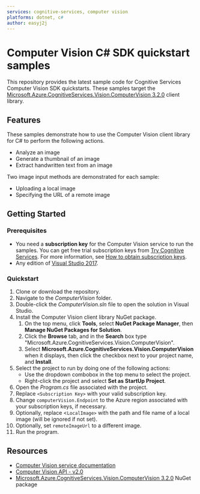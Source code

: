 ```yaml
---
services: cognitive-services, computer vision
platforms: dotnet, c#
author: easyj2j
---
```


# Computer Vision C# SDK quickstart samples

This repository provides the latest sample code for Cognitive Services Computer Vision SDK quickstarts. These samples target the [Microsoft.Azure.CognitiveServices.Vision.ComputerVision 3.2.0](https://www.nuget.org/packages/Microsoft.Azure.CognitiveServices.Vision.ComputerVision/3.2.0) client library.

## Features

These samples demonstrate how to use the Computer Vision client library for C# to perform the following actions.

* Analyze an image
* Generate a thumbnail of an image
* Extract handwritten text from an image

 Two image input methods are demonstrated for each sample:

* Uploading a local image
* Specifying the URL of a remote image

## Getting Started

### Prerequisites

* You need a **subscription key** for the Computer Vision service to run the samples.  You can get free trial subscription keys from [Try Cognitive Services](https://azure.microsoft.com/try/cognitive-services/). For more information, see [How to obtain subscription keys](https://docs.microsoft.com/azure/cognitive-services/Computer-vision/vision-api-how-to-topics/howtosubscribe).
* Any edition of [Visual Studio 2017](https://www.visualstudio.com/downloads/).

### Quickstart

1. Clone or download the repository.
1. Navigate to the *ComputerVision* folder.
1. Double-click the *ComputerVision.sln* file to open the solution in Visual Studio.
1. Install the Computer Vision client library NuGet package.
    1. On the top menu, click **Tools**, select **NuGet Package Manager**, then **Manage NuGet Packages for Solution**.
    1. Click the **Browse** tab, and in the **Search** box type "Microsoft.Azure.CognitiveServices.Vision.ComputerVision".
    1. Select **Microsoft.Azure.CognitiveServices.Vision.ComputerVision** when it displays, then click the checkbox next to your project name, and **Install**.
1. Select the project to run by doing one of the following actions:
    * Use the dropdown combobox in the top menu to select the project.
    * Right-click the project and select **Set as StartUp Project**.
1. Open the *Program.cs* file associated with the project.
1. Replace `<Subscription Key>` with your valid subscription key.
1. Change `computerVision.Endpoint` to the Azure region associated with your subscription keys, if necessary.
1. Optionally, replace <`LocalImage>` with the path and file name of a local image (will be ignored if not set).
1. Optionally, set `remoteImageUrl` to a different image.
1. Run the program.

## Resources

* [Computer Vision service documentation](https://docs.microsoft.com/azure/cognitive-services/computer-vision/)
* [Computer Vision API - v2.0](https://westus.dev.cognitive.microsoft.com/docs/services/5adf991815e1060e6355ad44/operations/56f91f2e778daf14a499e1fa)
* [Microsoft.Azure.CognitiveServices.Vision.ComputerVision 3.2.0](https://www.nuget.org/packages/Microsoft.Azure.CognitiveServices.Vision.ComputerVision/3.2.0) NuGet package
